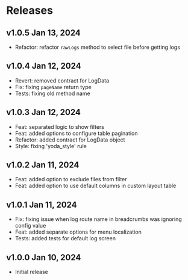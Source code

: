 # Releases

## v1.0.5 Jan 13, 2024 

- Refactor: refactor `rawLogs` method to select file before getting logs

## v1.0.4 Jan 12, 2024 

- Revert: removed contract for LogData
- Fix: fixing `pageName` return type
- Tests: fixing old method name

## v1.0.3 Jan 12, 2024 

- Feat: separated logic to show filters
- Feat: added options to configure table pagination
- Refactor: added contract for LogData object
- Style: fixing 'yoda_style' rule

## v1.0.2 Jan 11, 2024 

- Feat: added option to exclude files from filter
- Feat: added option to use default columns in custom layout table

## v1.0.1 Jan 11, 2024 

- Fix: fixing issue when log route name in breadcrumbs was ignoring config value
- Feat: added separate options for menu localization
- Tests: added tests for default log screen

## v1.0.0 Jan 10, 2024 

- Initial release
